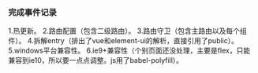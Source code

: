 ###     完成事件记录
1.热更新。
2.路由配置（包含二级路由）。
3.路由守卫（包含主路由以及每个组件）。
4.拆解entry（排出了vue和element-ui的解析，直接引用了public）。
5.windows平台兼容性。
6.ie9+兼容性（个别页面还没处理，主要是flex，只能兼容到ie10，所以要一点点调整。js用了babel-polyfill）。

